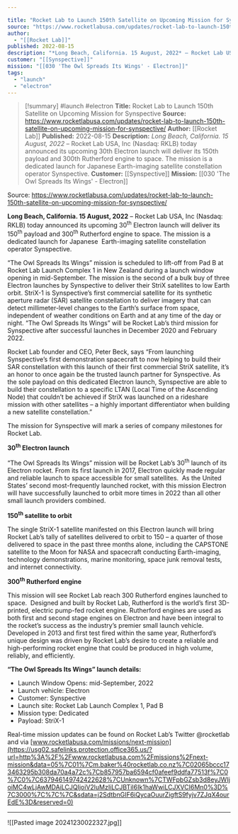 ```yaml
---

title: "Rocket Lab to Launch 150th Satellite on Upcoming Mission for Synspective "
source: "https://www.rocketlabusa.com/updates/rocket-lab-to-launch-150th-satellite-on-upcoming-mission-for-synspective/"
author:
  - "[[Rocket Lab]]"
published: 2022-08-15
description: "*Long Beach, California. 15 August, 2022* – Rocket Lab USA, Inc (Nasdaq: RKLB) today announced its upcoming 30th Electron launch will deliver its 150th payload and 300th Rutherford engine to space. The mission is a dedicated launch for Japanese Earth-imaging satellite constellation operator Synspective."
customer: "[[Synspective]]"
mission: "[[030 'The Owl Spreads Its Wings' - Electron]]"
tags:
  - "launch"
  - "electron"
---
```

>[!summary]
#launch #electron
**Title:** Rocket Lab to Launch 150th Satellite on Upcoming Mission for Synspective 
**Source:** https://www.rocketlabusa.com/updates/rocket-lab-to-launch-150th-satellite-on-upcoming-mission-for-synspective/
**Author:** [[Rocket Lab]]
**Published:** 2022-08-15
**Description:** *Long Beach, California. 15 August, 2022* – Rocket Lab USA, Inc (Nasdaq: RKLB) today announced its upcoming 30th Electron launch will deliver its 150th payload and 300th Rutherford engine to space. The mission is a dedicated launch for Japanese Earth-imaging satellite constellation operator Synspective.
**Customer:** [[Synspective]]
**Mission:** [[030 'The Owl Spreads Its Wings' - Electron]]

Source: https://www.rocketlabusa.com/updates/rocket-lab-to-launch-150th-satellite-on-upcoming-mission-for-synspective/

**Long Beach, California. 15 August, 2022** – Rocket Lab USA, Inc (Nasdaq: RKLB) today announced its upcoming 30<sup>th</sup> Electron launch will deliver its 150<sup>th</sup> payload and 300<sup>th</sup> Rutherford engine to space. The mission is a dedicated launch for Japanese  Earth-imaging satellite constellation operator Synspective.

“The Owl Spreads Its Wings” mission is scheduled to lift-off from Pad B at Rocket Lab Launch Complex 1 in New Zealand during a launch window opening in mid-September. The mission is the second of a bulk buy of three Electron launches by Synspective to deliver their StriX satellites to low Earth orbit. StriX-1 is Synspective’s first commercial satellite for its synthetic aperture radar (SAR) satellite constellation to deliver imagery that can detect millimeter-level changes to the Earth’s surface from space, independent of weather conditions on Earth and at any time of the day or night. “The Owl Spreads Its Wings” will be Rocket Lab’s third mission for Synspective after successful launches in December 2020 and February 2022.

Rocket Lab founder and CEO, Peter Beck, says “From launching Synspective’s first demonstration spacecraft to now helping to build their SAR constellation with this launch of their first commercial StriX satellite, it’s an honor to once again be the trusted launch partner for Synspective. As the sole payload on this dedicated Electron launch, Synspective are able to build their constellation to a specific LTAN (Local Time of the Ascending Node) that couldn’t be achieved if StriX was launched on a rideshare mission with other satellites – a highly important differentiator when building a new satellite constellation.”

The mission for Synspective will mark a series of company milestones for Rocket Lab.

**30<sup>th</sup> Electron launch**

“The Owl Spreads Its Wings” mission will be Rocket Lab’s 30<sup>th</sup> launch of its Electron rocket. From its first launch in 2017, Electron quickly made regular and reliable launch to space accessible for small satellites.  As the United States’ second most-frequently launched rocket, with this mission Electron will have successfully launched to orbit more times in 2022 than all other small launch providers combined.

**150<sup>th</sup> satellite to orbit**

The single StriX-1 satellite manifested on this Electron launch will bring Rocket Lab’s tally of satellites delivered to orbit to 150 – a quarter of those delivered to space in the past three months alone, including the CAPSTONE satellite to the Moon for NASA and spacecraft conducting Earth-imaging, technology demonstrations, marine monitoring, space junk removal tests, and internet connectivity.

**300<sup>th</sup> Rutherford engine**

This mission will see Rocket Lab reach 300 Rutherford engines launched to space.  Designed and built by Rocket Lab, Rutherford is the world’s first 3D-printed, electric pump-fed rocket engine. Rutherford engines are used as both first and second stage engines on Electron and have been integral to the rocket’s success as the industry’s premier small launch vehicle. Developed in 2013 and first test fired within the same year, Rutherford’s unique design was driven by Rocket Lab’s desire to create a reliable and high-performing rocket engine that could be produced in high volume, reliably, and efficiently.

**“The Owl Spreads Its Wings” launch details:** 

- Launch Window Opens: mid-September, 2022
- Launch vehicle: Electron
- Customer: Synspective
- Launch site: Rocket Lab Launch Complex 1, Pad B
- Mission type: Dedicated
- Payload: StriX-1

Real-time mission updates can be found on Rocket Lab’s Twitter @rocketlab and via [www.rocketlabusa.com/missions/next-mission](https://usg02.safelinks.protection.office365.us/?url=http%3A%2F%2Fwww.rocketlabusa.com%2Fmissions%2Fnext-mission&data=05%7C01%7Cm.baker%40rocketlab.co.nz%7C02065bccc173463295b308da70a4a72c%7Cb857957ba6594cf0afeef9ddfa77513f%7C0%7C0%7C637946149742422628%7CUnknown%7CTWFpbGZsb3d8eyJWIjoiMC4wLjAwMDAiLCJQIjoiV2luMzIiLCJBTiI6Ik1haWwiLCJXVCI6Mn0%3D%7C3000%7C%7C%7C&sdata=j2SdtbnGIF6iQycaOuurZigftS9fyjv7ZJqX4ourEdE%3D&reserved=0)

---

![[Pasted image 20241230022327.jpg]]